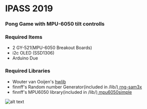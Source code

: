 # IPASS 2019

### Pong Game with MPU-6050 tilt controlls 


### Required Items
* 2 GY-521(MPU-6050 Breakout Boards)
* i2c OLED (SSD1306)
* Arduino Due

### Required Libraries
* Wouter van Ooijen's [ hwlib](https://github.com/wovo/hwlib)
* finnff's Random number Generator(included in /lib/)[ rng-sam3x](https://github.com/finnff/rng-sam3x)
* finnff's MPU6050 library(included in /lib/)[ mpu6050simple](https://github.com/finnff/mpu6050simple)


![alt text](https://i.imgur.com/rmAUbIa.jpg "image")
